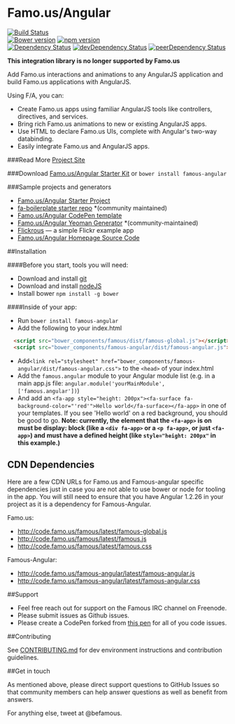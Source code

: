 # Famo.us/Angular 
[![Build Status](https://travis-ci.org/Famous/famous-angular.svg?branch=master)](https://travis-ci.org/Famous/famous-angular)   
[![Bower version](https://badge.fury.io/bo/famous-angular.svg)](http://badge.fury.io/bo/famous-angular) [![npm version](https://badge.fury.io/js/famous-angular.svg)](http://badge.fury.io/js/famous-angular)   
[![Dependency Status](https://david-dm.org/Famous/famous-angular.svg)](https://david-dm.org/Famous/famous-angular) [![devDependency Status](https://david-dm.org/Famous/famous-angular/dev-status.svg)](https://david-dm.org/Famous/famous-angular#info=devDependencies) [![peerDependency Status](https://david-dm.org/Famous/famous-angular/peer-status.svg)](https://david-dm.org/Famous/famous-angular#info=peerDependencies)    

**This integration library is no longer supported by Famo.us**

Add Famo.us interactions and animations to any AngularJS application and build Famo.us applications with AngularJS.

Using F/A, you can:
* Create Famo.us apps using familiar AngularJS tools like controllers, directives, and services.
* Bring rich Famo.us animations to new or existing AngularJS apps.
* Use HTML to declare Famo.us UIs, complete with Angular's two-way databinding.
* Easily integrate Famo.us and AngularJS apps.

###Read More
[Project Site](https://famo.us/angular)


###Download
[Famo.us/Angular Starter Kit](http://code.famo.us/famous-angular/latest/famous-angular-starter-kit.zip?src=github-readme)
  or
`bower install famous-angular`


###Sample projects and generators
* [Famo.us/Angular Starter Project](https://github.com/thomasstreet/famous-angular-starter)
* [fa-boilerplate starter repo](https://github.com/steveblue/fa-boilerplate) *(community maintained)
* [Famo.us/Angular CodePen template](http://codepen.io/zackbrown/pen/yyVQje)
* [Famo.us/Angular Yeoman Generator](http://github.com/thaiat/generator-angular-famous-ionic) *(community-maintained)
* [Flickrous](https://github.com/zackbrown) — a simple Flickr example app
* [Famo.us/Angular Homepage Source Code](https://github.com/thomasstreet/famous-angular-docs/tree/master/app)



##Installation

####Before you start, tools you will need:
* Download and install [git](http://git-scm.com/downloads)
* Download and install [nodeJS](http://nodejs.org/download/)
* Install bower `npm install -g bower`

####Inside of your app:
* Run `bower install famous-angular`
* Add the following to your index.html
```html
  <script src="bower_components/famous/dist/famous-global.js"></script>
  <script src="bower_components/famous-angular/dist/famous-angular.js"></script>
```
* Add`<link rel="stylesheet" href="bower_components/famous-angular/dist/famous-angular.css">` to the `<head>` of your index.html
* Add the `famous.angular` module to your Angular module list (e.g. in a main app.js file: `angular.module('yourMainModule', ['famous.angular'])`)
* And add an `<fa-app style="height: 200px"><fa-surface fa-background-color="'red'">Hello world</fa-surface></fa-app>` in one of your templates.  If you see 'Hello world' on a red background, you should be good to go.
**Note: currently, the element that the `<fa-app>` is on must be display: block (like a `<div fa-app>` or a `<p fa-app>`, or just `<fa-app>`) and must have a defined height (like `style="height: 200px"` in this example.)**


## CDN Dependencies
Here are a few CDN URLs for Famo.us and Famous-angular specific dependencies just in case you are not able to use bower or node for tooling in the app.  You will still need to ensure that you have Angular 1.2.26 in your project as it is a dependency for Famous-Angular.

Famo.us:
* http://code.famo.us/famous/latest/famous-global.js
* http://code.famo.us/famous/latest/famous.js
* http://code.famo.us/famous/latest/famous.css

Famous-Angular:
* http://code.famo.us/famous-angular/latest/famous-angular.js
* http://code.famo.us/famous-angular/latest/famous-angular.css


##Support

* Feel free reach out for support on the Famous IRC channel on Freenode.  
* Please submit issues as Github issues.  
* Please create a CodePen forked from [this pen](http://codepen.io/zackbrown/pen/yyVQje) for all of you code issues.


##Contributing

See [CONTRIBUTING.md](https://github.com/Famous/famous-angular/blob/master/CONTRIBUTING.md) for dev environment instructions and contribution guidelines.


##Get in touch

As mentioned above, please direct support questions to GitHub Issues so that community members can help answer questions as well as benefit from answers.

For anything else, tweet at @befamous.  
